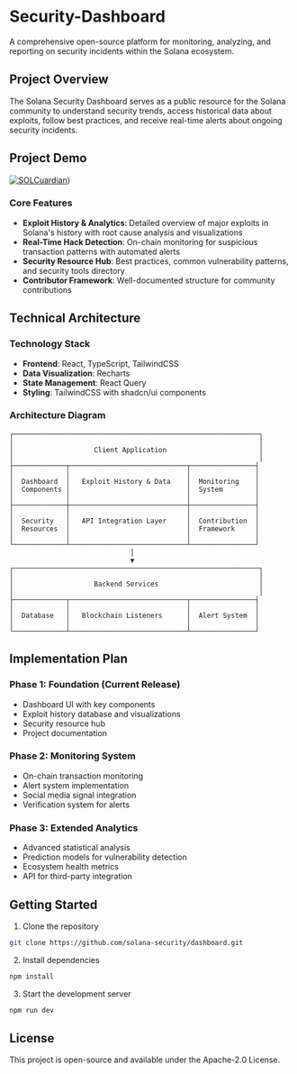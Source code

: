 # Security-Dashboard

A comprehensive open-source platform for monitoring, analyzing, and reporting on security incidents within the Solana ecosystem.



## Project Overview

The Solana Security Dashboard serves as a public resource for the Solana community to understand security trends, access historical data about exploits, follow best practices, and receive real-time alerts about ongoing security incidents.

## Project Demo 
[![SOLCuardian]([https://www.youtube.com/watch?v=video-id)](https://youtu.be/i3VjNOUQZDE))

### Core Features

- **Exploit History & Analytics**: Detailed overview of major exploits in Solana's history with root cause analysis and visualizations
- **Real-Time Hack Detection**: On-chain monitoring for suspicious transaction patterns with automated alerts
- **Security Resource Hub**: Best practices, common vulnerability patterns, and security tools directory
- **Contributor Framework**: Well-documented structure for community contributions

## Technical Architecture

### Technology Stack

- **Frontend**: React, TypeScript, TailwindCSS
- **Data Visualization**: Recharts
- **State Management**: React Query
- **Styling**: TailwindCSS with shadcn/ui components

### Architecture Diagram

```
┌─────────────────────────────────────────────────────────────┐
│                                                             │
│                    Client Application                       │
│                                                             │
├─────────────┬─────────────────────────────┬────────────────┤
│             │                             │                │
│  Dashboard  │   Exploit History & Data    │  Monitoring    │
│  Components │                             │  System        │
│             │                             │                │
├─────────────┼─────────────────────────────┼────────────────┤
│             │                             │                │
│  Security   │   API Integration Layer     │  Contribution  │
│  Resources  │                             │  Framework     │
│             │                             │                │
└─────────────┴─────────────────────────────┴────────────────┘
                              │
                              ▼
┌─────────────────────────────────────────────────────────────┐
│                                                             │
│                    Backend Services                         │
│                                                             │
├─────────────┬─────────────────────────────┬────────────────┤
│             │                             │                │
│  Database   │   Blockchain Listeners      │  Alert System  │
│             │                             │                │
└─────────────┴─────────────────────────────┴────────────────┘
```

## Implementation Plan

### Phase 1: Foundation (Current Release)
- Dashboard UI with key components
- Exploit history database and visualizations
- Security resource hub
- Project documentation

### Phase 2: Monitoring System
- On-chain transaction monitoring
- Alert system implementation
- Social media signal integration
- Verification system for alerts

### Phase 3: Extended Analytics
- Advanced statistical analysis
- Prediction models for vulnerability detection
- Ecosystem health metrics
- API for third-party integration


## Getting Started

1. Clone the repository
```bash
git clone https://github.com/solana-security/dashboard.git
```

2. Install dependencies
```bash
npm install
```

3. Start the development server
```bash
npm run dev
```

## License

This project is open-source and available under the Apache-2.0 License.
